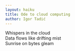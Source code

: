 ```yaml
---
layout: haiku
title: Ode to cloud computing
author: Igor Tadić
---
```

Whispers in the cloud<br>
Data flows like drifting mist<br>
Sunrise on bytes gleam<br>